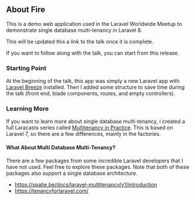## About Fire

This is a demo web application used in the Laravel Worldwide Meetup to demonstrate single database multi-tenancy in Laravel 8.

This will be updated this a link to the talk once it is complete.

If you want to follow along with the talk, you can start from this release.

### Starting Point

At the beginning of the talk, this app was simply a new Laravel app with [Laravel Breeze](https://github.com/laravel/breeze) installed. Then I added some structure to save time during the talk (front end, blade components, routes, and empty controllers).

### Learning More

If you want to learn more about single database multi-tenancy, I created a full Laracasts series called [Multitenancy in Practice](https://laracasts.com/series/multitenancy-in-practice). This is based on Laravel 7, so there are a few differences, mainly in the factories.

#### What About Multi Database Multi-Tenancy?

There are a few packages from some incredible Laravel developers that I have not used. Feel free to explore these packages. Note that both of these packages also support a single database architecture.

- https://spatie.be/docs/laravel-multitenancy/v1/introduction
- https://tenancyforlaravel.com/
